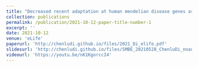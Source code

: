 ```yaml
---
title: "Decreased recent adaptation at human mendelian disease genes as a possible consequence of interference between advantageous and deleterious variants"
collection: publications
permalink: /publication/2021-10-12-paper-title-number-1
excerpt: '' 
date: 2021-10-12
venue: 'eLife'
paperurl: 'http://chenludi.github.io/files/2021_Di_elife.pdf'
slidesurl: 'http://chenludi.github.io/files/SMBE_20210528_ChenluDi_noaudio_0528.pdf'
videourl: 'https://youtu.be/nK1KgorccI4'
---
```


